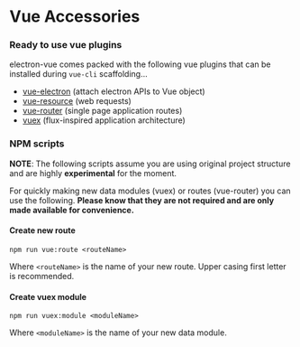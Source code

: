 # Vue Accessories


### Ready to use vue plugins
electron-vue comes packed with the following vue plugins that can be installed during `vue-cli` scaffolding...
  * [vue-electron](https://github.com/SimulatedGREG/vue-electron) (attach electron APIs to Vue object)
  * [vue-resource](https://github.com/vuejs/vue-resource) (web requests)
  * [vue-router](https://github.com/vuejs/vue-router) (single page application routes)
  * [vuex](https://github.com/vuejs/vuex) (flux-inspired application architecture)

### NPM scripts
**NOTE**: The following scripts assume you are using original project structure and are highly **experimental** for the moment.

For quickly making new data modules (vuex) or routes (vue-router) you can use the following. **Please know that they are not required and are only made available for convenience.**

#### Create new route
```
npm run vue:route <routeName>
```
Where `<routeName>` is the name of your new route. Upper casing first letter is recommended.

#### Create vuex module
```
npm run vuex:module <moduleName>
```
Where `<moduleName>` is the name of your new data module.
